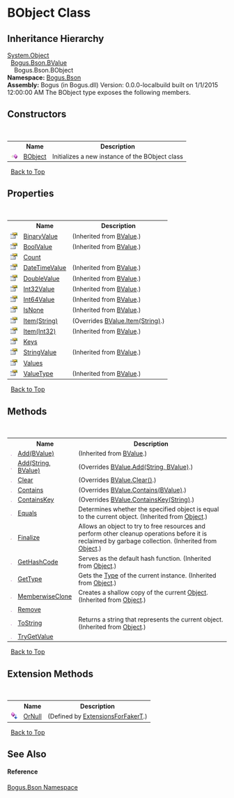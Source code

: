 # BObject Class
 


## Inheritance Hierarchy
<a href="http://msdn2.microsoft.com/en-us/library/e5kfa45b" target="_blank">System.Object</a><br />&nbsp;&nbsp;<a href="T_Bogus_Bson_BValue">Bogus.Bson.BValue</a><br />&nbsp;&nbsp;&nbsp;&nbsp;Bogus.Bson.BObject<br />
**Namespace:**&nbsp;<a href="N_Bogus_Bson">Bogus.Bson</a><br />**Assembly:**&nbsp;Bogus (in Bogus.dll) Version: 0.0.0-localbuild built on 1/1/2015 12:00:00 AM
The BObject type exposes the following members.


## Constructors
&nbsp;<table><tr><th></th><th>Name</th><th>Description</th></tr><tr><td>![Public method](media/pubmethod.gif "Public method")</td><td><a href="M_Bogus_Bson_BObject__ctor">BObject</a></td><td>
Initializes a new instance of the BObject class</td></tr></table>&nbsp;
<a href="#bobject-class">Back to Top</a>

## Properties
&nbsp;<table><tr><th></th><th>Name</th><th>Description</th></tr><tr><td>![Public property](media/pubproperty.gif "Public property")</td><td><a href="P_Bogus_Bson_BValue_BinaryValue">BinaryValue</a></td><td> (Inherited from <a href="T_Bogus_Bson_BValue">BValue</a>.)</td></tr><tr><td>![Public property](media/pubproperty.gif "Public property")</td><td><a href="P_Bogus_Bson_BValue_BoolValue">BoolValue</a></td><td> (Inherited from <a href="T_Bogus_Bson_BValue">BValue</a>.)</td></tr><tr><td>![Public property](media/pubproperty.gif "Public property")</td><td><a href="P_Bogus_Bson_BObject_Count">Count</a></td><td /></tr><tr><td>![Public property](media/pubproperty.gif "Public property")</td><td><a href="P_Bogus_Bson_BValue_DateTimeValue">DateTimeValue</a></td><td> (Inherited from <a href="T_Bogus_Bson_BValue">BValue</a>.)</td></tr><tr><td>![Public property](media/pubproperty.gif "Public property")</td><td><a href="P_Bogus_Bson_BValue_DoubleValue">DoubleValue</a></td><td> (Inherited from <a href="T_Bogus_Bson_BValue">BValue</a>.)</td></tr><tr><td>![Public property](media/pubproperty.gif "Public property")</td><td><a href="P_Bogus_Bson_BValue_Int32Value">Int32Value</a></td><td> (Inherited from <a href="T_Bogus_Bson_BValue">BValue</a>.)</td></tr><tr><td>![Public property](media/pubproperty.gif "Public property")</td><td><a href="P_Bogus_Bson_BValue_Int64Value">Int64Value</a></td><td> (Inherited from <a href="T_Bogus_Bson_BValue">BValue</a>.)</td></tr><tr><td>![Public property](media/pubproperty.gif "Public property")</td><td><a href="P_Bogus_Bson_BValue_IsNone">IsNone</a></td><td> (Inherited from <a href="T_Bogus_Bson_BValue">BValue</a>.)</td></tr><tr><td>![Public property](media/pubproperty.gif "Public property")</td><td><a href="P_Bogus_Bson_BObject_Item">Item(String)</a></td><td> (Overrides <a href="P_Bogus_Bson_BValue_Item_1">BValue.Item(String)</a>.)</td></tr><tr><td>![Public property](media/pubproperty.gif "Public property")</td><td><a href="P_Bogus_Bson_BValue_Item">Item(Int32)</a></td><td> (Inherited from <a href="T_Bogus_Bson_BValue">BValue</a>.)</td></tr><tr><td>![Public property](media/pubproperty.gif "Public property")</td><td><a href="P_Bogus_Bson_BObject_Keys">Keys</a></td><td /></tr><tr><td>![Public property](media/pubproperty.gif "Public property")</td><td><a href="P_Bogus_Bson_BValue_StringValue">StringValue</a></td><td> (Inherited from <a href="T_Bogus_Bson_BValue">BValue</a>.)</td></tr><tr><td>![Public property](media/pubproperty.gif "Public property")</td><td><a href="P_Bogus_Bson_BObject_Values">Values</a></td><td /></tr><tr><td>![Public property](media/pubproperty.gif "Public property")</td><td><a href="P_Bogus_Bson_BValue_ValueType">ValueType</a></td><td> (Inherited from <a href="T_Bogus_Bson_BValue">BValue</a>.)</td></tr></table>&nbsp;
<a href="#bobject-class">Back to Top</a>

## Methods
&nbsp;<table><tr><th></th><th>Name</th><th>Description</th></tr><tr><td>![Public method](media/pubmethod.gif "Public method")</td><td><a href="M_Bogus_Bson_BValue_Add">Add(BValue)</a></td><td> (Inherited from <a href="T_Bogus_Bson_BValue">BValue</a>.)</td></tr><tr><td>![Public method](media/pubmethod.gif "Public method")</td><td><a href="M_Bogus_Bson_BObject_Add">Add(String, BValue)</a></td><td> (Overrides <a href="M_Bogus_Bson_BValue_Add_1">BValue.Add(String, BValue)</a>.)</td></tr><tr><td>![Public method](media/pubmethod.gif "Public method")</td><td><a href="M_Bogus_Bson_BObject_Clear">Clear</a></td><td> (Overrides <a href="M_Bogus_Bson_BValue_Clear">BValue.Clear()</a>.)</td></tr><tr><td>![Public method](media/pubmethod.gif "Public method")</td><td><a href="M_Bogus_Bson_BObject_Contains">Contains</a></td><td> (Overrides <a href="M_Bogus_Bson_BValue_Contains">BValue.Contains(BValue)</a>.)</td></tr><tr><td>![Public method](media/pubmethod.gif "Public method")</td><td><a href="M_Bogus_Bson_BObject_ContainsKey">ContainsKey</a></td><td> (Overrides <a href="M_Bogus_Bson_BValue_ContainsKey">BValue.ContainsKey(String)</a>.)</td></tr><tr><td>![Public method](media/pubmethod.gif "Public method")</td><td><a href="http://msdn2.microsoft.com/en-us/library/bsc2ak47" target="_blank">Equals</a></td><td>
Determines whether the specified object is equal to the current object.
 (Inherited from <a href="http://msdn2.microsoft.com/en-us/library/e5kfa45b" target="_blank">Object</a>.)</td></tr><tr><td>![Protected method](media/protmethod.gif "Protected method")</td><td><a href="http://msdn2.microsoft.com/en-us/library/4k87zsw7" target="_blank">Finalize</a></td><td>
Allows an object to try to free resources and perform other cleanup operations before it is reclaimed by garbage collection.
 (Inherited from <a href="http://msdn2.microsoft.com/en-us/library/e5kfa45b" target="_blank">Object</a>.)</td></tr><tr><td>![Public method](media/pubmethod.gif "Public method")</td><td><a href="http://msdn2.microsoft.com/en-us/library/zdee4b3y" target="_blank">GetHashCode</a></td><td>
Serves as the default hash function.
 (Inherited from <a href="http://msdn2.microsoft.com/en-us/library/e5kfa45b" target="_blank">Object</a>.)</td></tr><tr><td>![Public method](media/pubmethod.gif "Public method")</td><td><a href="http://msdn2.microsoft.com/en-us/library/dfwy45w9" target="_blank">GetType</a></td><td>
Gets the <a href="http://msdn2.microsoft.com/en-us/library/42892f65" target="_blank">Type</a> of the current instance.
 (Inherited from <a href="http://msdn2.microsoft.com/en-us/library/e5kfa45b" target="_blank">Object</a>.)</td></tr><tr><td>![Protected method](media/protmethod.gif "Protected method")</td><td><a href="http://msdn2.microsoft.com/en-us/library/57ctke0a" target="_blank">MemberwiseClone</a></td><td>
Creates a shallow copy of the current <a href="http://msdn2.microsoft.com/en-us/library/e5kfa45b" target="_blank">Object</a>.
 (Inherited from <a href="http://msdn2.microsoft.com/en-us/library/e5kfa45b" target="_blank">Object</a>.)</td></tr><tr><td>![Public method](media/pubmethod.gif "Public method")</td><td><a href="M_Bogus_Bson_BObject_Remove">Remove</a></td><td /></tr><tr><td>![Public method](media/pubmethod.gif "Public method")</td><td><a href="http://msdn2.microsoft.com/en-us/library/7bxwbwt2" target="_blank">ToString</a></td><td>
Returns a string that represents the current object.
 (Inherited from <a href="http://msdn2.microsoft.com/en-us/library/e5kfa45b" target="_blank">Object</a>.)</td></tr><tr><td>![Public method](media/pubmethod.gif "Public method")</td><td><a href="M_Bogus_Bson_BObject_TryGetValue">TryGetValue</a></td><td /></tr></table>&nbsp;
<a href="#bobject-class">Back to Top</a>

## Extension Methods
&nbsp;<table><tr><th></th><th>Name</th><th>Description</th></tr><tr><td>![Public Extension Method](media/pubextension.gif "Public Extension Method")</td><td><a href="M_Bogus_Extensions_ExtensionsForFakerT_OrNull">OrNull</a></td><td> (Defined by <a href="T_Bogus_Extensions_ExtensionsForFakerT">ExtensionsForFakerT</a>.)</td></tr></table>&nbsp;
<a href="#bobject-class">Back to Top</a>

## See Also


#### Reference
<a href="N_Bogus_Bson">Bogus.Bson Namespace</a><br />